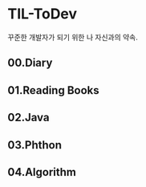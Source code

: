# TIL-ToDev
꾸준한 개발자가 되기 위한 나 자신과의 약속.

## 00.Diary

## 01.Reading Books

## 02.Java

## 03.Phthon

## 04.Algorithm
